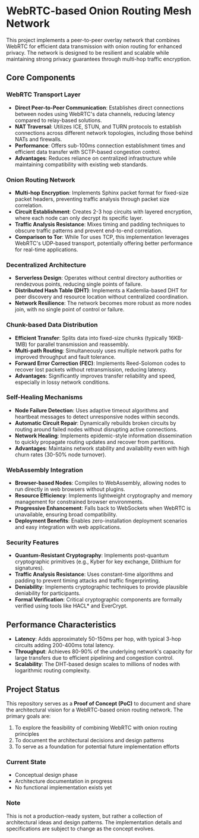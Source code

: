# WebRTC-based Onion Routing Mesh Network

This project implements a peer-to-peer overlay network that combines WebRTC for efficient data transmission with onion routing for enhanced privacy. The network is designed to be resilient and scalable while maintaining strong privacy guarantees through multi-hop traffic encryption.

## Core Components

### WebRTC Transport Layer
- **Direct Peer-to-Peer Communication**: Establishes direct connections between nodes using WebRTC's data channels, reducing latency compared to relay-based solutions.
- **NAT Traversal**: Utilizes ICE, STUN, and TURN protocols to establish connections across different network topologies, including those behind NATs and firewalls.
- **Performance**: Offers sub-100ms connection establishment times and efficient data transfer with SCTP-based congestion control.
- **Advantages**: Reduces reliance on centralized infrastructure while maintaining compatibility with existing web standards.

### Onion Routing Network
- **Multi-hop Encryption**: Implements Sphinx packet format for fixed-size packet headers, preventing traffic analysis through packet size correlation.
- **Circuit Establishment**: Creates 2-3 hop circuits with layered encryption, where each node can only decrypt its specific layer.
- **Traffic Analysis Resistance**: Mixes timing and padding techniques to obscure traffic patterns and prevent end-to-end correlation.
- **Comparison to Tor**: While Tor uses TCP, this implementation leverages WebRTC's UDP-based transport, potentially offering better performance for real-time applications.

### Decentralized Architecture
- **Serverless Design**: Operates without central directory authorities or rendezvous points, reducing single points of failure.
- **Distributed Hash Table (DHT)**: Implements a Kademlia-based DHT for peer discovery and resource location without centralized coordination.
- **Network Resilience**: The network becomes more robust as more nodes join, with no single point of control or failure.

### Chunk-based Data Distribution
- **Efficient Transfer**: Splits data into fixed-size chunks (typically 16KB-1MB) for parallel transmission and reassembly.
- **Multi-path Routing**: Simultaneously uses multiple network paths for improved throughput and fault tolerance.
- **Forward Error Correction (FEC)**: Implements Reed-Solomon codes to recover lost packets without retransmission, reducing latency.
- **Advantages**: Significantly improves transfer reliability and speed, especially in lossy network conditions.

### Self-Healing Mechanisms
- **Node Failure Detection**: Uses adaptive timeout algorithms and heartbeat messages to detect unresponsive nodes within seconds.
- **Automatic Circuit Repair**: Dynamically rebuilds broken circuits by routing around failed nodes without disrupting active connections.
- **Network Healing**: Implements epidemic-style information dissemination to quickly propagate routing updates and recover from partitions.
- **Advantages**: Maintains network stability and availability even with high churn rates (30-50% node turnover).

### WebAssembly Integration
- **Browser-based Nodes**: Compiles to WebAssembly, allowing nodes to run directly in web browsers without plugins.
- **Resource Efficiency**: Implements lightweight cryptography and memory management for constrained browser environments.
- **Progressive Enhancement**: Falls back to WebSockets when WebRTC is unavailable, ensuring broad compatibility.
- **Deployment Benefits**: Enables zero-installation deployment scenarios and easy integration with web applications.

### Security Features
- **Quantum-Resistant Cryptography**: Implements post-quantum cryptographic primitives (e.g., Kyber for key exchange, Dilithium for signatures).
- **Traffic Analysis Resistance**: Uses constant-time algorithms and padding to prevent timing attacks and traffic fingerprinting.
- **Deniability**: Implements cryptographic techniques to provide plausible deniability for participants.
- **Formal Verification**: Critical cryptographic components are formally verified using tools like HACL* and EverCrypt.

## Performance Characteristics
- **Latency**: Adds approximately 50-150ms per hop, with typical 3-hop circuits adding 200-400ms total latency.
- **Throughput**: Achieves 80-90% of the underlying network's capacity for large transfers due to efficient pipelining and congestion control.
- **Scalability**: The DHT-based design scales to millions of nodes with logarithmic routing complexity.

## Project Status
This repository serves as a **Proof of Concept (PoC)** to document and share the architectural vision for a WebRTC-based onion routing network. The primary goals are:

1. To explore the feasibility of combining WebRTC with onion routing principles
2. To document the architectural decisions and design patterns
3. To serve as a foundation for potential future implementation efforts

### Current State
- Conceptual design phase
- Architecture documentation in progress
- No functional implementation exists yet

### Note
This is not a production-ready system, but rather a collection of architectural ideas and design patterns. The implementation details and specifications are subject to change as the concept evolves.